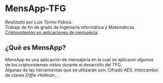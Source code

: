 # MensApp-TFG
*Realizado por Luis Tormo Fabios.*   
Trabajo de fin de grado de Ingeniería Informática y Matemáticas [Criptosistemas en aplicaciones de mensajería](https://github.com/luistf24/TFG).    

## ¿Qué es MensApp?
MensApp es una aplicación de mensajería en la cual se aplicaran algunos de los criptosistemas vistos durante el desarrollo del TFG.   
Algunas de las herramientas que se utilizarán son: Cifrado *AES*, intercambio de claves *Diffie-Hellman*,...      
